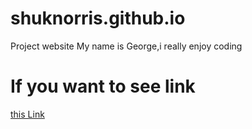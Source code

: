 # shuknorris.github.io
Project website
My name is George,i really enjoy coding
# If you want to see link
[this Link](http://shuknorris.github.io/)

